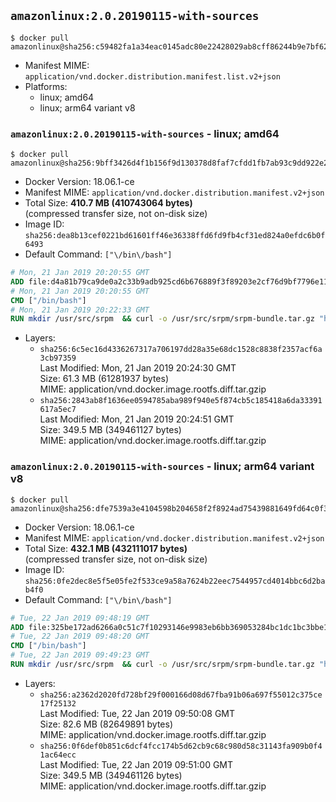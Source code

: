 ## `amazonlinux:2.0.20190115-with-sources`

```console
$ docker pull amazonlinux@sha256:c59482fa1a34eac0145adc80e22428029ab8cff86244b9e7bf620734f8f1975a
```

-	Manifest MIME: `application/vnd.docker.distribution.manifest.list.v2+json`
-	Platforms:
	-	linux; amd64
	-	linux; arm64 variant v8

### `amazonlinux:2.0.20190115-with-sources` - linux; amd64

```console
$ docker pull amazonlinux@sha256:9bff3426d4f1b156f9d130378d8faf7cfdd1fb7ab93c9dd922e292a9a158ded3
```

-	Docker Version: 18.06.1-ce
-	Manifest MIME: `application/vnd.docker.distribution.manifest.v2+json`
-	Total Size: **410.7 MB (410743064 bytes)**  
	(compressed transfer size, not on-disk size)
-	Image ID: `sha256:dea8b13cef0221bd61601ff46e36338ffd6fd9fb4cf31ed824a0efdc6b0f6493`
-	Default Command: `["\/bin\/bash"]`

```dockerfile
# Mon, 21 Jan 2019 20:20:55 GMT
ADD file:d4a81b79ca9de0a2c33b9adb925cd6b676889f3f89203e2cf76d9bf7796e11e0 in / 
# Mon, 21 Jan 2019 20:20:55 GMT
CMD ["/bin/bash"]
# Mon, 21 Jan 2019 20:22:33 GMT
RUN mkdir /usr/src/srpm  && curl -o /usr/src/srpm/srpm-bundle.tar.gz "https://amazon-linux-docker-sources.s3-accelerate.amazonaws.com/srpm-bundle-1ebf88f40e981f5f4912729108bed51e41acc1677187a0a5534ea27b7a2e049f.tar.gz"  && echo "1ebf88f40e981f5f4912729108bed51e41acc1677187a0a5534ea27b7a2e049f  /usr/src/srpm/srpm-bundle.tar.gz" | sha256sum -c -
```

-	Layers:
	-	`sha256:6c5ec16d4336267317a706197dd28a35e68dc1528c8838f2357acf6a3cb97359`  
		Last Modified: Mon, 21 Jan 2019 20:24:30 GMT  
		Size: 61.3 MB (61281937 bytes)  
		MIME: application/vnd.docker.image.rootfs.diff.tar.gzip
	-	`sha256:2843ab8f1636ee0594785aba989f940e5f874cb5c185418a6da33391617a5ec7`  
		Last Modified: Mon, 21 Jan 2019 20:24:51 GMT  
		Size: 349.5 MB (349461127 bytes)  
		MIME: application/vnd.docker.image.rootfs.diff.tar.gzip

### `amazonlinux:2.0.20190115-with-sources` - linux; arm64 variant v8

```console
$ docker pull amazonlinux@sha256:dfe7539a3e4104598b204658f2f8924ad75439881649fd64c0f3b2bd4fb47c26
```

-	Docker Version: 18.06.1-ce
-	Manifest MIME: `application/vnd.docker.distribution.manifest.v2+json`
-	Total Size: **432.1 MB (432111017 bytes)**  
	(compressed transfer size, not on-disk size)
-	Image ID: `sha256:0fe2dec8e5f5e05fe2f533ce9a58a7624b22eec7544957cd4014bbc6d2bab4f0`
-	Default Command: `["\/bin\/bash"]`

```dockerfile
# Tue, 22 Jan 2019 09:48:19 GMT
ADD file:325be172ad6266a0c51c7f10293146e9983eb6bb369053284bc1dc1bc3bbe169 in / 
# Tue, 22 Jan 2019 09:48:20 GMT
CMD ["/bin/bash"]
# Tue, 22 Jan 2019 09:49:23 GMT
RUN mkdir /usr/src/srpm  && curl -o /usr/src/srpm/srpm-bundle.tar.gz "https://amazon-linux-docker-sources.s3-accelerate.amazonaws.com/srpm-bundle-1ebf88f40e981f5f4912729108bed51e41acc1677187a0a5534ea27b7a2e049f.tar.gz"  && echo "1ebf88f40e981f5f4912729108bed51e41acc1677187a0a5534ea27b7a2e049f  /usr/src/srpm/srpm-bundle.tar.gz" | sha256sum -c -
```

-	Layers:
	-	`sha256:a2362d2020fd728bf29f000166d08d67fba91b06a697f55012c375ce17f25132`  
		Last Modified: Tue, 22 Jan 2019 09:50:08 GMT  
		Size: 82.6 MB (82649891 bytes)  
		MIME: application/vnd.docker.image.rootfs.diff.tar.gzip
	-	`sha256:0f6def0b851c6dcf4fcc174b5d62cb9c68c980d58c31143fa909b0f41ac64ecc`  
		Last Modified: Tue, 22 Jan 2019 09:51:00 GMT  
		Size: 349.5 MB (349461126 bytes)  
		MIME: application/vnd.docker.image.rootfs.diff.tar.gzip
